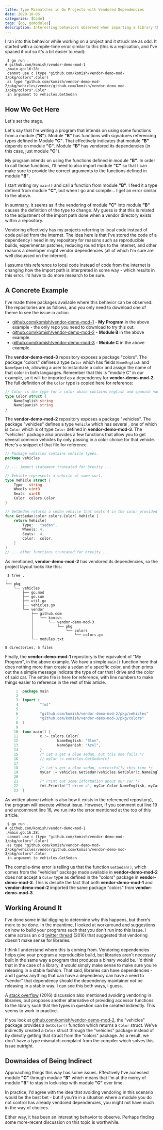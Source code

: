 ```yaml
---
title: Type Mismatches in Go Projects with Vendored Dependencies
date: 2020-10-06
categories: [Code]
tags: [go, gomodules]
description: Interesting behaviors observed when importing a library that uses a type from a vendored dependency.
---
```


I ran into this behavior while working on a project and it struck me as odd. It started with a compile-time error similar to this (this is a replication, and I've spaced it out so it's a bit easier to read):

```
 $ go run .
# github.com/komish/vendor-demo-mod-1
./main.go:16:28: 
 cannot use c (type "github.com/komish/vendor-demo-mod-3/pkg/colors".Color) 
 as type "github.com/komish/vendor-demo-mod-2/pkg/vehicles/vendor/github.com/komish/vendor-demo-mod-3/pkg/colors".Color
 in argument to vehicles.GetSedan
```

## How We Get Here

Let's set the stage. 

Let's say that I'm writing a program that intends on using some functions from a module (**"B"**). Module **"B"** has functions with signatures referencing types defined in Module **"C"**. That effectively indicates that module **"B"** depends on module **"C"**. Module **"B"** has vendored its dependencies (in this case, just module **"C"**).

My program intends on using the functions defined in module **"B"**. In order to call those functions, I'll need to also import module **"C"** so that I can make sure to provide the correct arguments to the functions defined in module **"B"**.

I start writing my `main()` and call a function from module **"B"**. I feed it a type defined from module **"C"**, but when I go and compile... I get an error similar to the above. 

In summary, it seems as if the vendoring of module **"C"** into module **"B"** causes the definition of the type to change. My guess is that this is related to the adjustment of the import path done when a vendor directory exists within a repository. 

Vendoring effectively has my projects referring to local code instead of code pulled from the internet. The idea here is that I've stored the code of a dependency I need in my repository for reasons such as reproducible builds, experimental patches, reducing round trips to the internet, and other reasons a developer might vendor dependencies (all of which I'm sure are well discussed on the internet).

I assume this reference to local code instead of code from the internet is changing how the import path is interpreted in some way - which results in this error. I'd have to do more research to be sure.

## A Concrete Example

I've made three packages available where this behavior can be observed. The repositories are as follows, and you only need to download one of theme to see the issue in action.

* [github.com/komish/vendor-demo-mod-1](https://github.com/komish/vendor-demo-mod-1) - **My Program** in the above example - the only repo you need to download to try this out.
* [github.com/komish/vendor-demo-mod-2](https://github.com/komish/vendor-demo-mod-2) - **Module B** in the above example. 
* [github.com/komish/vendor-demo-mod-3](https://github.com/komish/vendor-demo-mod-3) - **Module C** in the above example.

The **vendor-demo-mod-3** repository exposes a package "colors". The package "colors" defines a type `Color` which has fields `NameEnglish` and `NameSpanish`, allowing a user to instantiate a color and assign the name of that color in both languages. Remember that this is "module C" in our example, so it will be imported as a dependency for **vendor-demo-mod-2**. The full definition of the `Color` type is copied here for reference:

```go
// Color is the type for a color which contains english and spanish names for that color.
type Color struct {
    NameEnglish string
    NameSpanish string
}
```

The **vendor-demo-mod-2** repository exposes a package "vehicles". The package "vehicles" defines a type `Vehicle` which has several , one of which is `Color` which is of type `Color` defined in **vendor-demo-mod-3**. The "vehicles" package also provides a few functions that allow you to get several common vehicles by only passing in a color choice for that vehicle. Here's a snippet of that file for reference.

```go
// Package vehicles contains vehicle types.
package vehicles

// ... import statement truncated for brevity ...

// Vehicle represents a vehicle of some sort.
type Vehicle struct {
    Type   string
    Wheels uint8
    Seats  uint8
    Color  colors.Color
}

// GetSedan returns a sedan vehicle that seats 4 in the color provided.
func GetSedan(color colors.Color) Vehicle {
    return Vehicle{
        Type:   "sedan",
        Wheels: 4,
        Seats:  4,
        Color:  color,
    }
}
// ... other functions truncated for brevity ...
```

As mentioned, **vendor-demo-mod-2** has vendored its dependencies, so the project layout looks like this:

```
 $ tree .
.
└── pkg
    └── vehicles
        ├── go.mod
        ├── go.sum
        ├── util.go
        ├── vehicles.go
        └── vendor
            ├── github.com
            │   └── komish
            │       └── vendor-demo-mod-3
            │           └── pkg
            │               └── colors
            │                   └── colors.go
            └── modules.txt

8 directories, 6 files
```

Finally, the **vendor-demo-mod-1** repository is the equivalent of "My Program", in the above example. We have a simple `main()` function here that does nothing more than create a sedan of a specific color, and then prints out the a simple message indicate the type of car that I drive and the color of said car. The entire file is here for reference, with line numbers to make things easier to reference in the rest of this article.

```go
     1  package main
     2
     3  import (
     4          "fmt"
     5
     6          "github.com/komish/vendor-demo-mod-2/pkg/vehicles"
     7          "github.com/komish/vendor-demo-mod-3/pkg/colors"
     8  )
     9
    10  func main() {
    11          c := colors.Color{
    12                  NameEnglish: "Blue",
    13                  NameSpanish: "Azul",
    14          }
    15          /* Let's get a blue sedan, but this one fails */
    16          // myCar := vehicles.GetSedan(c)
    17
    18          /* Let's get a blue sedan, successfully this time */
    19          myCar := vehicles.GetSedan(vehicles.GetColor(c.NameEnglish, c.NameSpanish))
    20
    21          /* Print out some information about our car */
    22          fmt.Println("I drive a", myCar.Color.NameEnglish, myCar.Type)
    23  }
```

As written above (which is also how it exists in the referenced repository), the program will execute without issue. However, if you comment out line 19 and uncomment line 16, we run into the error mentioned at the top of this article.

```
 $ go run .
# github.com/komish/vendor-demo-mod-1
./main.go:16:28: 
 cannot use c (type "github.com/komish/vendor-demo-mod-3/pkg/colors".Color) 
 as type "github.com/komish/vendor-demo-mod-2/pkg/vehicles/vendor/github.com/komish/vendor-demo-mod-3/pkg/colors".Color
 in argument to vehicles.GetSedan
```

The compile-time error is telling us that the function `GetSedan()`, which comes from the "vehicles" package made available in **vendor-demo-mod-2** does not accept a `Color` type as defined in the "colors" package in **vendor-demo-mod-3**. This is despite the fact that both **vendor-demo-mod-1** and **vendor-demo-mod-2**  imported the same package "colors" from **vendor-demo-mod-3**.

## Working Around It

I've done some initial digging to determine why this happens, but there's more to be done. In the meantime, I looked at workaround and suggestions on how to build your programs such that you don't run into this issue. I came across an old [twitter thread](https://twitter.com/fatih/status/740883554264096772) (2016) that suggested that vendoring doesn't make sense for libraries.

I think I understand where this is coming from. Vendoring dependencies helps give your program a reproducible build, but libraries aren't necessary built in the same way a program that produces a binary would be. I'd think that in the case of a library, it would simply make sense to make sure you're releasing in a stable fashion. That said, libraries can have dependencies - and I guess anything that can have a dependency can have a need to "vendor" that dependency should the dependency maintainer not be releasing in a stable way. I can see this both ways, I guess.

A [stack overflow](https://stackoverflow.com/questions/38091816/packages-type-cannot-be-used-as-the-vendored-packages-type) (2016) discussion also mentioned avoiding vendoring in libraries, but proposes another alternative of providing accessor functions to the library such that the types in question can be created indirectly. This seems to work in practice.

If you look at [github.com/komish/vendor-demo-mod-2](https://github.com/komish/vendor-demo-mod-2/blob/main/pkg/vehicles/util.go#L8), the "vehicles" package provides a `GetColor()` function which returns a `Color` struct. We've indirectly created a `Color` struct through the "vehicles" package instead of by directly getting that struct from the "colors" package. As a result, we don't have a type mismatch complaint from the compiler which solves this issue outright.

## Downsides of Being Indirect

Approaching things this way has some issues. Effectively I've accessed module **"C"** through module **"B"** which means that I'm at the mercy of module **"B"** to stay in lock-step with module **"C"**  over time.

In practice, I'd agree with the idea that avoiding vendoring in this scenario would be the best bet - but if you're in a situation where a module you do not control has already vendored dependencies, you might not have much in the way of choices.

Either way, it has been an interesting behavior to observe. Perhaps finding some more-recent discussion on this topic is worthwhile.
